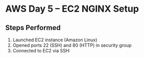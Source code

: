 # AWS Day 5 – EC2 NGINX Setup

## Steps Performed

1. Launched EC2 instance (Amazon Linux)
2. Opened ports 22 (SSH) and 80 (HTTP) in security group
3. Connected to EC2 via SSH:
